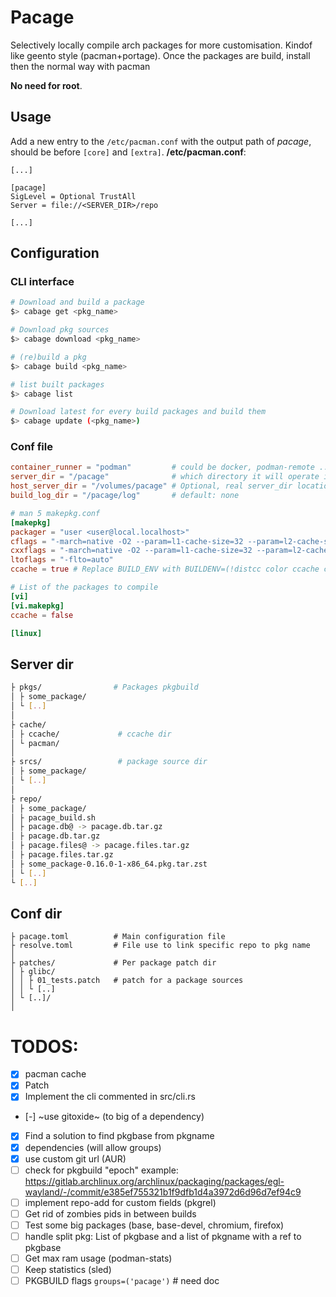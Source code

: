 # Pacage
Selectively locally compile arch packages for more customisation. Kindof like geento style (pacman+portage). Once the packages are build, install then the normal way with pacman

**No need for root**.

## Usage
Add a new entry to the `/etc/pacman.conf` with the output path of *pacage*, should be before `[core]` and `[extra]`.
**/etc/pacman.conf**:
```
[...]

[pacage]
SigLevel = Optional TrustAll
Server = file://<SERVER_DIR>/repo

[...]
```
## Configuration

### CLI interface
```bash
# Download and build a package
$> cabage get <pkg_name>

# Download pkg sources
$> cabage download <pkg_name>

# (re)build a pkg
$> cabage build <pkg_name>

# list built packages
$> cabage list

# Download latest for every build packages and build them
$> cabage update (<pkg_name>)
```

### Conf file
```toml
container_runner = "podman"         # could be docker, podman-remote ...
server_dir = "/pacage"              # which directory it will operate in, download packages, pacman database...
host_server_dir = "/volumes/pacage" # Optional, real server_dir location, if running inside a container and using podman-remote for example, default: <server_dir>
build_log_dir = "/pacage/log"       # default: none

# man 5 makepkg.conf
[makepkg]
packager = "user <user@local.localhost>"
cflags = "-march=native -O2 --param=l1-cache-size=32 --param=l2-cache-size=512"
cxxflags = "-march=native -O2 --param=l1-cache-size=32 --param=l2-cache-size=512"
ltoflags = "-flto=auto"
ccache = true # Replace BUILD_ENV with BUILDENV=(!distcc color ccache check !sign), default: false

# List of the packages to compile
[vi]
[vi.makepkg]
ccache = false

[linux]

```

## Server dir
```bash
├ pkgs/                # Packages pkgbuild
│ ├ some_package/
│ └ [..]
│
├ cache/
│ ├ ccache/             # ccache dir
│ └ pacman/
│
├ srcs/                 # package source dir
│ ├ some_package/
│ └ [..]
│
├ repo/
│ ├ some_package/
│ ├ pacage_build.sh
│ ├ pacage.db@ -> pacage.db.tar.gz
│ ├ pacage.db.tar.gz
│ ├ pacage.files@ -> pacage.files.tar.gz
│ ├ pacage.files.tar.gz
│ ├ some_package-0.16.0-1-x86_64.pkg.tar.zst
│ └ [..]
└ [..]

```

## Conf dir
```
├ pacage.toml          # Main configuration file
├ resolve.toml         # File use to link specific repo to pkg name
│
├ patches/             # Per package patch dir
│ ├ glibc/
│ │ ├ 01_tests.patch   # patch for a package sources
│ │ └ [..]
│ └ [..]/
│
```

# TODOS:
- [x] pacman cache
- [x] Patch
- [x] Implement the cli commented in src/cli.rs
- [-] ~use gitoxide~ (to big of a dependency)
- [x] Find a solution to find pkgbase from pkgname
- [x] dependencies (will allow groups)
- [x] use custom git url (AUR)
- [ ] check for pkgbuild "epoch" example: https://gitlab.archlinux.org/archlinux/packaging/packages/egl-wayland/-/commit/e385ef755321b1f9dfb1d4a3972d6d96d7ef94c9
- [ ] implement repo-add for custom fields (pkgrel)
- [ ] Get rid of zombies pids in between builds 
- [ ] Test some big packages (base, base-devel, chromium, firefox)
- [ ] handle split pkg: List of pkgbase and a list of pkgname with a ref to pkgbase
- [ ] Get max ram usage (podman-stats)
- [ ] Keep statistics (sled)
- [ ] PKGBUILD flags `groups=('pacage')` # need doc
